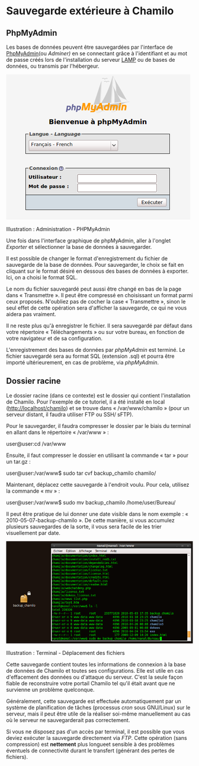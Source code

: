 # Sauvegarde extérieure à Chamilo

## PhpMyAdmin <a id="phpmyadmin"></a>

Les bases de données peuvent être sauvegardées par l'interface de [P](http://fr.wikipedia.org/wiki/PhpMyAdmin)[hpMyAdmin](http://fr.wikipedia.org/wiki/PhpMyAdmin)\(ou _Adminer\)_ en se connectant grâce à l'identifiant et au mot de passe créés lors de l'installation du serveur [LAMP](http://fr.wikipedia.org/wiki/LAMP) ou de bases de données, ou transmis par l'hébergeur.

![](../../.gitbook/assets/phpaccueuil.png)

Illustration : Administration - PHPMyAdmin

Une fois dans l'interface graphique de phpMyAdmin, aller à l'onglet _Exporter_ et sélectionner la base de données à sauvegarder.

Il est possible de changer le format d'enregistrement du fichier de sauvegarde de la base de données. Pour sauvegarder, le choix se fait en cliquant sur le format désiré en dessous des bases de données à exporter. Ici, on a choisi le format SQL.

Le nom du fichier sauvegardé peut aussi être changé en bas de la page dans « Transmettre ». Il peut être compressé en choisissant un format parmi ceux proposés. N'oubliez pas de cocher la case « Transmettre », sinon le seul effet de cette opération sera d'afficher la sauvegarde, ce qui ne vous aidera pas vraiment.

Il ne reste plus qu'à enregistrer le fichier. Il sera sauvegardé par défaut dans votre répertoire « Téléchargements » ou sur votre bureau, en fonction de votre navigateur et de sa configuration.

L'enregistrement des bases de données par _phpMyAdmin_ est terminé. Le fichier sauvegardé sera au format SQL \(extension .sql\) et pourra être importé ultérieurement, en cas de problème, via _phpMyAdmin_.

## Dossier racine <a id="dossier-racine"></a>

Le dossier racine \(dans ce contexte\) est le dossier qui contient l'installation de Chamilo. Pour l'exemple de ce tutoriel, il a été installé en local \([http://localhost/chamilo](http://localhost/chamilo)\) et se trouve dans « /var/www/chamilo » \(pour un serveur distant, il faudra utiliser FTP ou SSH/ sFTP\).

Pour le sauvegarder, il faudra compresser le dossier par le biais du terminal en allant dans le répertoire « /var/www » :

user@user:cd /var/www

Ensuite, il faut compresser le dossier en utilisant la commande « tar » pour un tar.gz :

user@user:/var/www$ sudo tar cvf backup\_chamilo chamilo/

Maintenant, déplacez cette sauvegarde à l'endroit voulu. Pour cela, utilisez la commande « mv » :

user@user:/var/www$ sudo mv backup\_chamilo /home/user/Bureau/

Il peut être pratique de lui donner une date visible dans le nom exemple : « 2010-05-07-backup-chamilo ». De cette manière, si vous accumulez plusieurs sauvegardes de la sorte, il vous sera facile de les trier visuellement par date.

![](../../.gitbook/assets/terminalsauvegarde.png)

Illustration : Terminal - Déplacement des fichiers

Cette sauvegarde contient toutes les informations de connexion à la base de données de Chamilo et toutes ses configurations. Elle est utile en cas d'effacement des données ou d'attaque du serveur. C'est la seule façon fiable de reconstruire votre portail Chamilo tel qu'il était avant que ne survienne un problème quelconque.

Généralement, cette sauvegarde est effectuée automatiquement par un système de planification de tâches \(processus _cron_ sous GNU/Linux\) sur le serveur, mais il peut être utile de la réaliser soi-même manuellement au cas où le serveur ne sauvegarderait pas correctement.

Si vous ne disposez pas d'un accès par terminal, il est possible que vous deviez exécuter la sauvegarde directement via _FTP_. Cette opération \(sans compression\) est **nettement** plus longueet sensible à des problèmes éventuels de connectivité durant le transfert \(générant des pertes de fichiers\).

